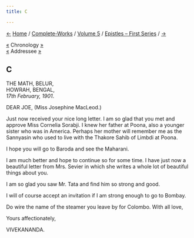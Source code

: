 ```yaml
---
title: C

---
```

<div>

[←](099_joe.htm) [Home](../../../index.htm) /
[Complete-Works](../../complete_works.htm) / [Volume
5](../volume_5_contents.htm) / [Epistles – First
Series](epistles_first_series_contents.htm) / [→](101_mother.htm)

  

[«](099_joe.htm) Chronology
[»](../../volume_9/letters_fifth_series/191_mother.htm)  
[«](099_joe.htm) Addressee
[»](../../volume_5/epistles_first_series/105_joe.htm)

## C

THE MATH, BELUR,  
HOWRAH, BENGAL,  
*17th February, 1901*.

DEAR JOE, (Miss Josephine MacLeod.)

Just now received your nice long letter. I am so glad that you met and
approve Miss Cornelia Sorabji. I knew her father at Poona, also a
younger sister who was in America. Perhaps her mother will remember me
as the Sannyasin who used to live with the Thakore Sahib of Limbdi at
Poona.

I hope you will go to Baroda and see the Maharani.

I am much better and hope to continue so for some time. I have just now
a beautiful letter from Mrs. Sevier in which she writes a whole lot of
beautiful things about you.

I am so glad you saw Mr. Tata and find him so strong and good.

I will of course accept an invitation if I am strong enough to go to
Bombay.

Do wire the name of the steamer you leave by for Colombo. With all love,

Yours affectionately,

VIVEKANANDA.

</div>
